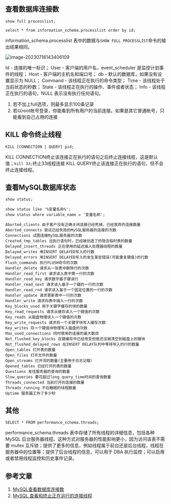 ## 查看数据库连接数

```mysql
show full processlist;
```

```mysql
select * from information_schema.processlist order by id;
```

information_schema.processlist 表中的数据与`SHOW FULL PROCESSLIST`命令的输出结果相同。

![image-20230716143406109](https://chunhui-a.oss-cn-nanjing.aliyuncs.com/typora/img/image-20230716143406109.png)

  Id - 连接的唯一标识；
  User - 客户端的用户名，event_scheduler 是监控计划事件的线程；
  Host - 客户端的主机名和端口号；
  db - 默认的数据库，如果没有设置显示为 NULL；
  Command - 该线程正在执行的命令类型；
  Time - 该线程处于当前状态的秒数；
  State - 该线程正在执行的操作、事件或者状态；
  Info - 该线程正在执行的语句，NULL 表示没有执行任何语句。

1. 若不加上full选项，则最多显示100条记录
2. 若以root帐号登录，你能看到所有用户的当前连接。如果是其它普通帐号，只能看到自己占用的连接

## KILL 命令终止线程

```mysql
KILL [CONNECTION | QUERY] pid;
```

  KILL CONNECTION终止该连接正在执行的语句之后终止连接线程，这是默认值；`kill 33;`终止33线程连接
  KILL QUERY终止该连接正在执行的语句，但不会终止连接线程。

## 查看MySQL数据库状态

```mysql
show status;
```

```mysql
show status like '%变量名称%';
show status where variable_name = '变量名称';
```

```
Aborted_clients 由于客户没有正确关闭连接已经死掉，已经放弃的连接数量
Aborted_connects 尝试已经失败的MySQL服务器的连接的次数
Connections 试图连接MySQL服务器的次数
Created_tmp_tables 当执行语句时，已经被创造了的隐含临时表的数量
Delayed_insert_threads 正在使用的延迟插入处理器线程的数量
Delayed_writes 用INSERT DELAYED写入的行数
Delayed_errors 用INSERT DELAYED写入的发生某些错误(可能重复键值)的行数
Flush_commands 执行FLUSH命令的次数
Handler_delete 请求从一张表中删除行的次数
Handler_read_first 请求读入表中第一行的次数
Handler_read_key 请求数字基于键读行
Handler_read_next 请求读入基于一个键的一行的次数
Handler_read_rnd 请求读入基于一个固定位置的一行的次数
Handler_update 请求更新表中一行的次数
Handler_write 请求向表中插入一行的次数
Key_blocks_used 用于关键字缓存的块的数量
Key_read_requests 请求从缓存读入一个键值的次数
Key_reads 从磁盘物理读入一个键值的次数
Key_write_requests 请求将一个关键字块写入缓存次数
Key_writes 将一个键值块物理写入磁盘的次数
Max_used_connections 同时使用的连接的最大数目
Not_flushed_key_blocks 在键缓存中已经改变但是还没被清空到磁盘上的键块
Not_flushed_delayed_rows 在INSERT DELAY队列中等待写入的行的数量
Open_tables 打开表的数量
Open_files 打开文件的数量
Open_streams 打开流的数量(主要用于日志记载）
Opened_tables 已经打开的表的数量
Questions 发往服务器的查询的数量
Slow_queries 要花超过long_query_time时间的查询数量
Threads_connected 当前打开的连接的数量
Threads_running 不在睡眠的线程数量
Uptime 服务器工作了多少秒
```

## 其他

```mysql
SELECT * FROM performance_schema.threads;
```

performance_schema.threads 表中存储了所有线程的详细信息，包括各种 MySQL 后台服务器线程。这种方式对服务器的性能影响更小，因为访问该表不需要 mutex 互斥锁；提供了更多的信息，例如线程属于前台还是后台线程，线程在服务器中的位置等；提供了后台线程的信息，可以用于 DBA 执行监控；可以启用或者禁用线程监控和历史事件记录。

## 参考文章

1. [MySQL查看数据库连接数](https://blog.csdn.net/wujizhishui/article/details/119995800)
2. [MySQL 查看和终止正在运行的连接线程](http://www.mark-to-win.com/tutorial/51590.html)